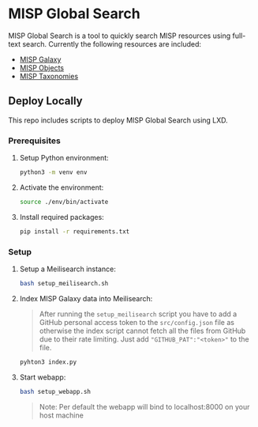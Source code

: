 # MISP Global Search

MISP Global Search is a tool to quickly search MISP resources using full-text search. Currently the following resources are included: 

- [MISP Galaxy](https://github.com/MISP/misp-galaxy)
- [MISP Objects](https://github.com/MISP/misp-objects)
- [MISP Taxonomies](https://github.com/MISP/misp-taxonomies)

## Deploy Locally

This repo includes scripts to deploy MISP Global Search using LXD. 

### Prerequisites

1. Setup Python environment:
    ```bash
    python3 -m venv env
    ```

2. Activate the environment:
    ```bash
    source ./env/bin/activate
    ```

3. Install required packages:
    ```bash
    pip install -r requirements.txt
    ```

### Setup

1. Setup a Meilisearch instance:
    ```bash
    bash setup_meilisearch.sh
    ```

2. Index MISP Galaxy data into Meilisearch:
    > After running the `setup_meilisearch` script you have to add a GitHub personal access token to the `src/config.json` file as otherwise the index script cannot fetch all the files from GitHub due to their rate limiting. Just add `"GITHUB_PAT":"<token>"` to the file.

    ```bash
    pyhton3 index.py
    ```

3. Start webapp:
    ```bash
    bash setup_webapp.sh
    ```
    > Note: Per default the webapp will bind to localhost:8000 on your host machine

